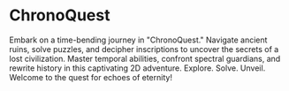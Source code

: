 # ChronoQuest
Embark on a time-bending journey in "ChronoQuest." Navigate ancient ruins, solve puzzles, and decipher inscriptions to uncover the secrets of a lost civilization. Master temporal abilities, confront spectral guardians, and rewrite history in this captivating 2D adventure. Explore. Solve. Unveil. Welcome to the quest for echoes of eternity!
